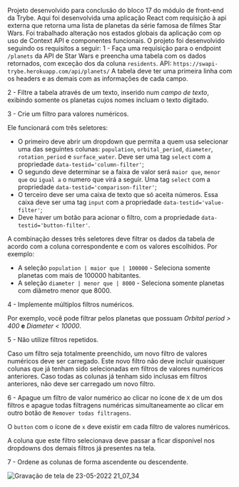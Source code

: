 Projeto desenvolvido para conclusão do bloco 17 do módulo de front-end da Trybe.
Aqui foi desenvolvida uma aplicação React com requisição à api externa que retorna uma lista de planetas da série famosa de filmes Star Wars. Foi trabalhado alteração nos estados globais da aplicação com op uso de Context API e componentes funcionais.
O projeto foi desenvolvido seguindo os requisitos a seguir:
1 - Faça uma requisição para o endpoint `/planets` da API de Star Wars e preencha uma tabela com os dados retornados, com exceção dos da coluna `residents`.
API: `https://swapi-trybe.herokuapp.com/api/planets/`
A tabela deve ter uma primeira linha com os headers e as demais com as informações de cada campo.

2 - Filtre a tabela através de um texto, inserido num *campo de texto*, exibindo somente os planetas cujos nomes incluam o texto digitado.

3 - Crie um filtro para valores numéricos.

Ele funcionará com três seletores:

  - O primeiro deve abrir um dropdown que permita a quem usa selecionar uma das seguintes colunas: `population`, `orbital_period`, `diameter`, `rotation_period` e `surface_water`. Deve ser uma tag `select` com a propriedade `data-testid='column-filter'`;
  - O segundo deve determinar se a faixa de valor será `maior que`, `menor que` ou `igual a` o numero que virá a seguir. Uma tag `select` com a propriedade `data-testid='comparison-filter'`;
  - O terceiro deve ser uma caixa de texto que só aceita números. Essa caixa deve ser uma tag `input` com a propriedade `data-testid='value-filter'`;
  - Deve haver um botão para acionar o filtro, com a propriedade `data-testid='button-filter'`.

A combinação desses três seletores deve filtrar os dados da tabela de acordo com a coluna correspondente e com os valores escolhidos. Por exemplo:
  - A seleção `population | maior que | 100000` - Seleciona somente planetas com mais de 100000 habitantes.
  - A seleção `diameter | menor que | 8000` - Seleciona somente planetas com diâmetro menor que 8000.

4 - Implemente múltiplos filtros numéricos.

Por exemplo, você pode filtrar pelos planetas que possuam _Orbital period > 400_  **e** _Diameter < 10000_.

5 - Não utilize filtros repetidos.

Caso um filtro seja totalmente preenchido, um novo filtro de valores numéricos deve ser carregado. Este novo filtro não deve incluir quaisquer colunas que já tenham sido selecionadas em filtros de valores numéricos anteriores. Caso todas as colunas já tenham sido inclusas em filtros anteriores, não deve ser carregado um novo filtro. 

6 - Apague um filtro de valor numérico ao clicar no ícone de `X` de um dos filtros e apague todas filtragens numéricas simultaneamente ao clicar em outro botão de `Remover todas filtragens`.

O `button` com o ícone de `x` deve existir em cada filtro de valores numéricos.

A coluna que este filtro selecionava deve passar a ficar disponível nos dropdowns dos demais filtros já presentes na tela. 

7 - Ordene as colunas de forma ascendente ou descendente.

![Gravação de tela de 23-05-2022 21_07_34](https://user-images.githubusercontent.com/86837443/169923581-a49975e4-c3a4-4e57-be26-e00063e08578.gif)


